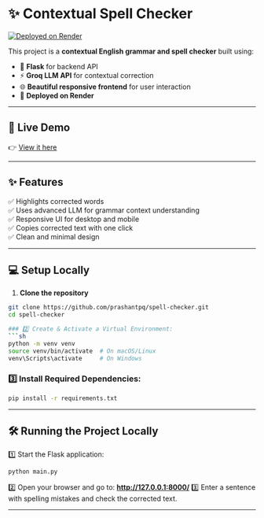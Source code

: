 # ✨ Contextual Spell Checker

[![Deployed on Render](https://img.shields.io/badge/Deployed-Render-blue)](https://spell-checker-2-ho7v.onrender.com)

This project is a **contextual English grammar and spell checker** built using:

- 🐍 **Flask** for backend API  
- ⚡ **Groq LLM API** for contextual correction  
- 🌐 **Beautiful responsive frontend** for user interaction  
- 🚀 **Deployed on Render**

---

## 🔗 **Live Demo**

👉 [View it here](https://spell-checker-2-ho7v.onrender.com)

---

## ✨ **Features**

✅ Highlights corrected words  
✅ Uses advanced LLM for grammar context understanding  
✅ Responsive UI for desktop and mobile  
✅ Copies corrected text with one click  
✅ Clean and minimal design

---

## 💻 **Setup Locally**

1. **Clone the repository**

```bash
git clone https://github.com/prashantpq/spell-checker.git
cd spell-checker

### 2️⃣ Create & Activate a Virtual Environment:
```sh
python -m venv venv
source venv/bin/activate  # On macOS/Linux
venv\Scripts\activate     # On Windows
```

### 3️⃣ Install Required Dependencies:
```sh
pip install -r requirements.txt
```

---

## 🛠 Running the Project Locally

1️⃣ Start the Flask application:
```sh
python main.py
```
2️⃣ Open your browser and go to:
   **http://127.0.0.1:8000/**
3️⃣ Enter a sentence with spelling mistakes and check the corrected text.

---
